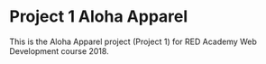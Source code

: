 # Project 1 Aloha Apparel

This is the Aloha Apparel project (Project 1) for RED Academy Web Development course 2018.